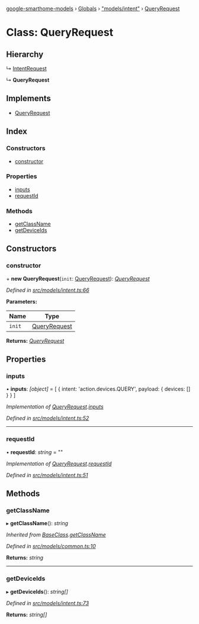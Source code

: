 [google-smarthome-models](../README.md) › [Globals](../globals.md) › ["models/intent"](../modules/_models_intent_.md) › [QueryRequest](_models_intent_.queryrequest.md)

# Class: QueryRequest

## Hierarchy

  ↳ [IntentRequest](_models_intent_.intentrequest.md)

  ↳ **QueryRequest**

## Implements

* [QueryRequest](../interfaces/_models_interfaces_i_intent_.queryrequest.md)

## Index

### Constructors

* [constructor](_models_intent_.queryrequest.md#constructor)

### Properties

* [inputs](_models_intent_.queryrequest.md#inputs)
* [requestId](_models_intent_.queryrequest.md#requestid)

### Methods

* [getClassName](_models_intent_.queryrequest.md#getclassname)
* [getDeviceIds](_models_intent_.queryrequest.md#getdeviceids)

## Constructors

###  constructor

\+ **new QueryRequest**(`init`: [QueryRequest](../interfaces/_models_interfaces_i_intent_.queryrequest.md)): *[QueryRequest](_models_intent_.queryrequest.md)*

*Defined in [src/models/intent.ts:66](https://github.com/galactic1969/google-smarthome-models/blob/633871f/src/models/intent.ts#L66)*

**Parameters:**

Name | Type |
------ | ------ |
`init` | [QueryRequest](../interfaces/_models_interfaces_i_intent_.queryrequest.md) |

**Returns:** *[QueryRequest](_models_intent_.queryrequest.md)*

## Properties

###  inputs

• **inputs**: *[object]* = [
    {
      intent: 'action.devices.QUERY',
      payload: {
        devices: []
      }
    }
  ]

*Implementation of [QueryRequest](../interfaces/_models_interfaces_i_intent_.queryrequest.md).[inputs](../interfaces/_models_interfaces_i_intent_.queryrequest.md#inputs)*

*Defined in [src/models/intent.ts:52](https://github.com/galactic1969/google-smarthome-models/blob/633871f/src/models/intent.ts#L52)*

___

###  requestId

• **requestId**: *string* = ""

*Implementation of [QueryRequest](../interfaces/_models_interfaces_i_intent_.queryrequest.md).[requestId](../interfaces/_models_interfaces_i_intent_.queryrequest.md#requestid)*

*Defined in [src/models/intent.ts:51](https://github.com/galactic1969/google-smarthome-models/blob/633871f/src/models/intent.ts#L51)*

## Methods

###  getClassName

▸ **getClassName**(): *string*

*Inherited from [BaseClass](_models_common_.baseclass.md).[getClassName](_models_common_.baseclass.md#getclassname)*

*Defined in [src/models/common.ts:10](https://github.com/galactic1969/google-smarthome-models/blob/633871f/src/models/common.ts#L10)*

**Returns:** *string*

___

###  getDeviceIds

▸ **getDeviceIds**(): *string[]*

*Defined in [src/models/intent.ts:73](https://github.com/galactic1969/google-smarthome-models/blob/633871f/src/models/intent.ts#L73)*

**Returns:** *string[]*
